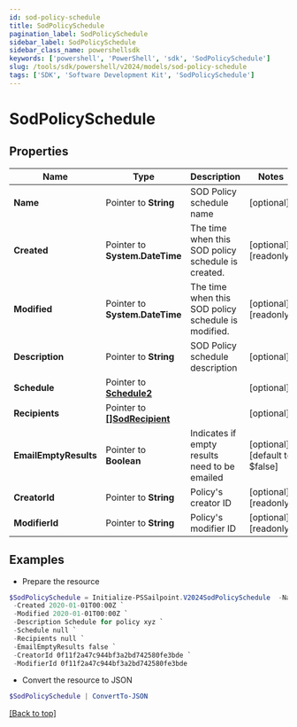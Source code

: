 ```yaml
---
id: sod-policy-schedule
title: SodPolicySchedule
pagination_label: SodPolicySchedule
sidebar_label: SodPolicySchedule
sidebar_class_name: powershellsdk
keywords: ['powershell', 'PowerShell', 'sdk', 'SodPolicySchedule'] 
slug: /tools/sdk/powershell/v2024/models/sod-policy-schedule
tags: ['SDK', 'Software Development Kit', 'SodPolicySchedule']
---
```



# SodPolicySchedule

## Properties

Name | Type | Description | Notes
------------ | ------------- | ------------- | -------------
**Name** |  Pointer to **String** | SOD Policy schedule name | [optional] 
**Created** |  Pointer to **System.DateTime** | The time when this SOD policy schedule is created. | [optional] [readonly] 
**Modified** |  Pointer to **System.DateTime** | The time when this SOD policy schedule is modified. | [optional] [readonly] 
**Description** |  Pointer to **String** | SOD Policy schedule description | [optional] 
**Schedule** |  Pointer to [**Schedule2**](schedule2) |  | [optional] 
**Recipients** |  Pointer to [**[]SodRecipient**](sod-recipient) |  | [optional] 
**EmailEmptyResults** |  Pointer to **Boolean** | Indicates if empty results need to be emailed | [optional] [default to $false]
**CreatorId** |  Pointer to **String** | Policy's creator ID | [optional] [readonly] 
**ModifierId** |  Pointer to **String** | Policy's modifier ID | [optional] [readonly] 

## Examples

- Prepare the resource
```powershell
$SodPolicySchedule = Initialize-PSSailpoint.V2024SodPolicySchedule  -Name SCH-1584312283015 `
 -Created 2020-01-01T00:00Z `
 -Modified 2020-01-01T00:00Z `
 -Description Schedule for policy xyz `
 -Schedule null `
 -Recipients null `
 -EmailEmptyResults false `
 -CreatorId 0f11f2a47c944bf3a2bd742580fe3bde `
 -ModifierId 0f11f2a47c944bf3a2bd742580fe3bde
```

- Convert the resource to JSON
```powershell
$SodPolicySchedule | ConvertTo-JSON
```


[[Back to top]](#) 


